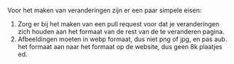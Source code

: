 Voor het maken van veranderingen zijn er een paar simpele eisen:

1. Zorg er bij het maken van een pull request voor dat je veranderingen zich houden aan het formaat van de rest van de te veranderen pagina.
1. Afbeeldingen moeten in webp formaat, dus niet png of jpg, en pas aub. het formaat aan naar het formaat op de website, dus geen 8k plaatjes ed.

